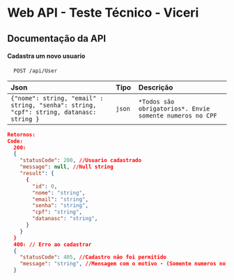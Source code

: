 
# Web API - Teste Técnico - Viceri




## Documentação da API

#### Cadastra um novo usuario

```http
  POST /api/User
```

| Json   | Tipo       | Descrição
| :---------- | :--------- | :---------
| `{"nome": string, "email" : string, "senha": string, "cpf": string, datanasc: string }` | `json ` | `*Todos são obrigatorios*. Envie somente numeros no CPF`

```json
Retornos:
Code:
  200: 
  {
    "statusCode": 200, //Usuario cadastrado
    "message": null, //Null string
    "result": {
      {
        "id": 0,
        "nome": "string",
        "email": "string",
        "senha": "string",
        "cpf": "string",
        "datanasc": "string",
      }
    }
  }
  400: // Erro ao cadastrar
  {
    "statusCode": 405, //Cadastro não foi permitido
    "message": "string", //Mensagem com o motivo - (Somente numeros no CPF | CPF Em uso | Email Em uso)
  }
 ```